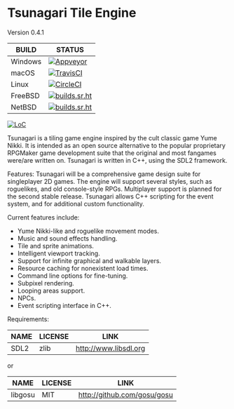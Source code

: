 # Tsunagari Tile Engine

Version 0.4.1

| BUILD   | STATUS                                                                                                                                      |
| ------- | ------------------------------------------------------------------------------------------------------------------------------------------- |
| Windows | [![Appveyor](https://ci.appveyor.com/api/projects/status/github/TsunagariEngine/Tsunagari?svg=true)](https://ci.appveyor.com/project/TsunagariEngine/Tsunagari) |
| macOS   | [![TravisCI](https://api.travis-ci.com/TsunagariEngine/Tsunagari.svg)](https://travis-ci.com/TsunagariEngine/Tsunagari)                                         |
| Linux   | [![CircleCI](https://circleci.com/gh/TsunagariEngine/Tsunagari.svg?style=shield)](https://circleci.com/gh/TsunagariEngine/Tsunagari)                            |
| FreeBSD | [![builds.sr.ht](https://builds.sr.ht/~tsunagariengine/tsunagari/freebsd.yml.svg)](https://builds.sr.ht/~tsunagariengine/tsunagari/freebsd.yml)                   |
| NetBSD  | [![builds.sr.ht](https://builds.sr.ht/~tsunagariengine/tsunagari/netbsd.yml.svg)](https://builds.sr.ht/~tsunagariengine/tsunagari/netbsd.yml)                     |

[![LoC](https://tokei.rs/b1/github/TsunagariEngine/Tsunagari)](https://github.com/XAMPPRocky/tokei)

Tsunagari is a tiling game engine inspired by the cult classic game Yume
Nikki. It is intended as an open source alternative to the popular proprietary
RPGMaker game development suite that the original and most fangames were/are
written on. Tsunagari is written in C++, using the SDL2 framework.

Features:
Tsunagari will be a comprehensive game design suite for singleplayer 2D games.
The engine will support several styles, such as roguelikes, and old
console-style RPGs. Multiplayer support is planned for the second stable
release. Tsunagari allows C++ scripting for the event system, and for
additional custom functionality.

Current features include:
* Yume Nikki-like and roguelike movement modes.
* Music and sound effects handling.
* Tile and sprite animations.
* Intelligent viewport tracking.
* Support for infinite graphical and walkable layers.
* Resource caching for nonexistent load times.
* Command line options for fine-tuning.
* Subpixel rendering.
* Looping areas support.
* NPCs.
* Event scripting interface in C++.

Requirements:

| NAME        | LICENSE     | LINK                   |
| ----------- | ----------- | ---------------------- |
| SDL2        | zlib        | http://www.libsdl.org  |

or

| NAME        | LICENSE     | LINK                         |
| ----------- | ----------- | ---------------------------- |
| libgosu     | MIT         | http://github.com/gosu/gosu  |
